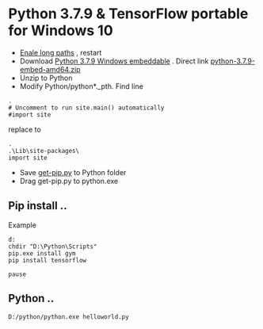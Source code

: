 # Python 3.7.9 & TensorFlow portable for Windows 10
- [Enale long paths](enable_long_path.reg) , restart
- Download [Python 3.7.9 Windows embeddable](https://www.python.org/downloads/windows/) .
Direct link [python-3.7.9-embed-amd64.zip](https://www.python.org/ftp/python/3.7.9/python-3.7.9-embed-amd64.zip)
- Unzip to Python
- Modify Python/python*._pth. Find line
```
.
# Uncomment to run site.main() automatically
#import site
```
replace to
```
.
.\Lib\site-packages\
import site
```


- Save [get-pip.py](get-pip.py) to Python folder
- Drag get-pip.py to python.exe

## Pip install ..
Example
```
d:
chdir "D:\Python\Scripts"
pip.exe install gym
pip install tensorflow

pause
```
## Python ..
```
D:/python/python.exe helloworld.py
```
